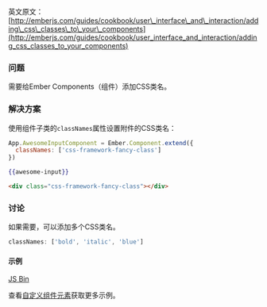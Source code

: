 英文原文：[http://emberjs.com/guides/cookbook/user\_interface\_and\_interaction/adding\_css\_classes\_to\_your\_components](http://emberjs.com/guides/cookbook/user_interface_and_interaction/adding_css_classes_to_your_components)

### 问题

需要给Ember Components（组件）添加CSS类名。

### 解决方案

使用组件子类的`classNames`属性设置附件的CSS类名：

```js
App.AwesomeInputComponent = Ember.Component.extend({
  classNames: ['css-framework-fancy-class']  
})
```

```handlebars
{{awesome-input}}
```

```html
<div class="css-framework-fancy-class"></div>
```

### 讨论

如果需要，可以添加多个CSS类名。

```js
classNames: ['bold', 'italic', 'blue']
```

#### 示例

<a class="jsbin-embed" href="http://emberjs.jsbin.com/ifUDExu/2/edit?js,output">JS Bin</a>

查看[自定义组件元素](/guides/components/customizing-a-components-element/)获取更多示例。
